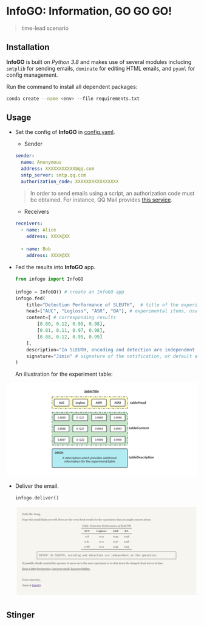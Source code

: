 # InfoGO: Information, GO GO GO! 

> time-lead scenario

## Installation

**InfoGO** is built on *Python 3.8* and makes use of several modules including `smtplib` for sending emails, `dominate` for editing HTML emails, and `pyaml` for config management.

Run the command to install all dependent packages:

```bash
conda create --name <env> --file requirements.txt
```

## Usage

- Set the config of **InfoGO** in [config.yaml](infogo/config.yaml). 

  - Sender

  ```yaml
  sender:
    name: Anonymous
    address: XXXXXXXXXXX@qq.com
    smtp_server: smtp.qq.com
    authorization_code: XXXXXXXXXXXXXXXX
  ```

  > In order to send emails using a script, an authorization code must be obtained. For instance, QQ Mail provides [this service](https://service.mail.qq.com/detail/0/75).

  - Receivers

  ```yaml
  receivers:
    - name: Alice
      address: XXXX@XX
  
    - name: Bob
      address: XXXX@XX
  ```

  

- Fed the results into **InfoGO** app.

  ```python
  from infogo import InfoGO
  
  infogo = InfoGO()	# create an InfoGO app
  infogo.fed(
      title="Detection Performance of SLEUTH",	# title of the experiment
      head=["AUC", "Logloss", "ASR", "BA"],	# experimental items, usually some metrics 
      content=[	# corresponding results
          [0.80, 0.12, 0.99, 0.98],
          [0.81, 0.11, 0.97, 0.98],
          [0.88, 0.12, 0.99, 0.99]
      ],
      description="In SLEUTH, encoding and detection are independent on the operation.", # explanation for the experiment results
      signature="Jimin"	# signature of the notification, or default as the sender's name
  )
  ```
  
  An illustration for the experiment table:

![Table of InfoGO](imgs/InfoGO-Table-illustration.jpg)

- Deliver the email.

  ```python
  infogo.deliver()
  ```

  ![email](imgs/HTML-email.jpg)

## Stinger
